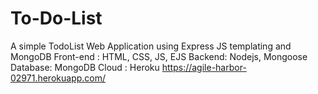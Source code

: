 # To-Do-List
A simple TodoList Web Application using Express JS templating and MongoDB
Front-end : HTML, CSS, JS, EJS
Backend: Nodejs, Mongoose
Database: MongoDB
Cloud : Heroku https://agile-harbor-02971.herokuapp.com/
